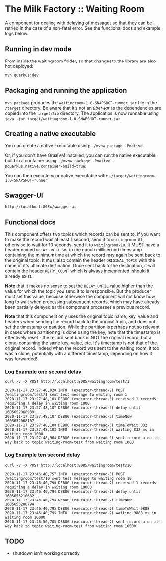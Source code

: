 # The Milk Factory :: Waiting Room

A component for dealing with delaying of messages so that they can be retried
in the case of a non-fatal error. See the functional docs and example logs below.

## Running in dev mode

From inside the waitingroom folder, so that changes to the library are also hot deployed:

```
mvn quarkus:dev
```

## Packaging and running the application

`mvn package` produces the `waitingroom-1.0-SNAPSHOT-runner.jar` file in the `/target` directory.
Be aware that it’s not an _über-jar_ as the dependencies are copied into the `target/lib` directory.
The application is now runnable using `java -jar target/waitingroom-1.0-SNAPSHOT-runner.jar`.

## Creating a native executable

You can create a native executable using: `./mvnw package -Pnative`.

Or, if you don't have GraalVM installed, 
you can run the native executable build in a container using: 
`./mvnw package -Pnative -Dquarkus.native.container-build=true`.

You can then execute your native executable with: `./target/waitingroom-1.0-SNAPSHOT-runner`

## Swagger-UI

    http://localhost:808x/swagger-ui

## Functional docs

This component offers two topics which records can be sent to. If you want to make the record wait at least 1 second,
send it to `waitingroom-01`, otherwise to wait for 10 seconds, send it to `waitingroom-10`. It MUST have a header named
`DELAY_UNTIL` set to the epoch millisecond timestamp containing the minimum time at which the record may again be sent
back to the original topic. It must also contain the header `ORIGINAL_TOPIC` with the name of it's ultimate destination.
Once sent back to the destination, it will contain the header `RETRY_COUNT` which is always incremented, should it 
already exist. 

**Note** that it makes no sense to set the `DELAY_UNTIL` value higher than the value for which the topic 
you send it to is responsible. But the producer must set this value, because otherwise the component will not know
how long to wait when processing subsequent records, which may have already been partially delayed as this component 
processes a previous record. 

**Note** that this component only uses the original topic name, key, value and headers when sending the record back
to the original topic, and does not set the timestamp or partition. While the partition is perhaps not so relevant
in cases where partitioning is done using the key, note that the timestamp is effectively reset - the record sent back
is NOT the original record, but a clone, containing the same key, value, etc.  It's timestamp is not that of the
original record. Indeed when the record was sent to the waiting room, it too was a clone, potentially with a different
timestamp, depending on how it was forwarded!

### Log Example one second delay

    curl -v -X POST http://localhost:8085/waitingroom/test/1

    2020-11-17 23:27:48,020 INFO  (executor-thread-2) POST /waitingroom/test/1 sent test message to waiting room 1
    2020-11-17 23:27:48,103 DEBUG (executor-thread-3) received 1 records requiring a delay in waiting room 1000
    2020-11-17 23:27:48,107 DEBUG (executor-thread-3) delay until 1605652068939
    2020-11-17 23:27:48,107 DEBUG (executor-thread-3) timeNow     1605652068107
    2020-11-17 23:27:48,108 DEBUG (executor-thread-3) timeToWait 832
    2020-11-17 23:27:48,108 INFO  (executor-thread-3) waiting 832 ms in waiting room 1000
    2020-11-17 23:27:48,964 DEBUG (executor-thread-3) sent record a on its way back to topic waiting-room-test from waiting room 1000

### Log Example ten second delay

    curl -v -X POST http://localhost:8085/waitingroom/test/10

    2020-11-17 23:46:40,757 INFO  (executor-thread-3) POST /waitingroom/test/10 sent test message to waiting room 10
    2020-11-17 23:46:40,790 DEBUG (executor-thread-2) received 1 records requiring a delay in waiting room 10000
    2020-11-17 23:46:40,794 DEBUG (executor-thread-2) delay until 1605653210682
    2020-11-17 23:46:40,794 DEBUG (executor-thread-2) timeNow     1605653200794
    2020-11-17 23:46:40,795 DEBUG (executor-thread-2) timeToWait 9888
    2020-11-17 23:46:40,795 INFO  (executor-thread-2) waiting 9888 ms in waiting room 10000
    2020-11-17 23:46:50,705 DEBUG (executor-thread-2) sent record a on its way back to topic waiting-room-test from waiting room 10000
    
## TODO

- shutdown isn't working correctly

